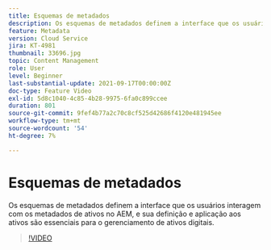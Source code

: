```yaml
---
title: Esquemas de metadados
description: Os esquemas de metadados definem a interface que os usuários interagem com os metadados de ativos no AEM, e sua definição e aplicação aos ativos são essenciais para o gerenciamento de ativos digitais.
feature: Metadata
version: Cloud Service
jira: KT-4981
thumbnail: 33696.jpg
topic: Content Management
role: User
level: Beginner
last-substantial-update: 2021-09-17T00:00:00Z
doc-type: Feature Video
exl-id: 5d8c1040-4c85-4b28-9975-6fa0c899ccee
duration: 801
source-git-commit: 9fef4b77a2c70c8cf525d42686f4120e481945ee
workflow-type: tm+mt
source-wordcount: '54'
ht-degree: 7%

---
```


# Esquemas de metadados

Os esquemas de metadados definem a interface que os usuários interagem com os metadados de ativos no AEM, e sua definição e aplicação aos ativos são essenciais para o gerenciamento de ativos digitais.

>[!VIDEO](https://video.tv.adobe.com/v/33696?quality=12&learn=on)
